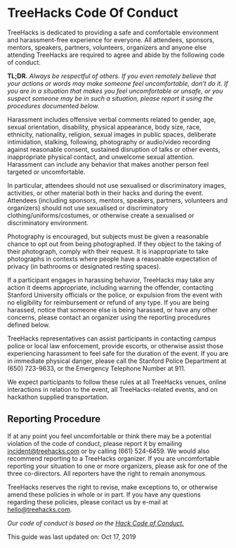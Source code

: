 # TreeHacks Code Of Conduct

TreeHacks is dedicated to providing a safe and comfortable environment and harassment-free experience for everyone. All attendees, sponsors, mentors, speakers, partners, volunteers, organizers and anyone else attending TreeHacks are required to agree and abide by the following code of conduct.

**TL;DR.** _Always be respectful of others. If you even remotely believe that your actions or words may make someone feel uncomfortable, don’t do it. If you are in a situation that makes you feel uncomfortable or unsafe, or you suspect someone may be in such a situation, please report it using the procedures documented below._

Harassment includes offensive verbal comments related to gender, age, sexual orientation, disability, physical appearance, body size, race, ethnicity, nationality, religion, sexual images in public spaces, deliberate intimidation, stalking, following, photography or audio/video recording against reasonable consent, sustained disruption of talks or other events, inappropriate physical contact, and unwelcome sexual attention. Harassment can include any behavior that makes another person feel targeted or uncomfortable.

In particular, attendees should not use sexualised or discriminatory images, activities, or other material both in their hacks and during the event. Attendees (including sponsors, mentors, speakers, partners, volunteers and organizers) should not use sexualised or discriminatory clothing/uniforms/costumes, or otherwise create a sexualised or discriminatory environment.

Photography is encouraged, but subjects must be given a reasonable chance to opt out from being photographed. If they object to the taking of their photograph, comply with their request. It is inappropriate to take photographs in contexts where people have a reasonable expectation of privacy (in bathrooms or designated resting spaces).

If a participant engages in harassing behavior, TreeHacks may take any action it deems appropriate, including warning the offender, contacting Stanford University officials or the police, or expulsion from the event with no eligibility for reimbursement or refund of any type. If you are being harassed, notice that someone else is being harassed, or have any other concerns, please contact an organizer using the reporting procedures defined below.

TreeHacks representatives can assist participants in contacting campus police or local law enforcement, provide escorts, or otherwise assist those experiencing harassment to feel safe for the duration of the event. If you are in immediate physical danger, please call the Stanford Police Department at (650) 723-9633, or the Emergency Telephone Number at 911.

We expect participants to follow these rules at all TreeHacks venues, online interactions in relation to the event, all TreeHacks-related events, and on hackathon supplied transportation.

## Reporting Procedure

If at any point you feel uncomfortable or think there may be a potential violation of the code of conduct, please report it by emailing [incident@treehacks.com](mailto:incident@treehacks.com) or by calling <span>(661) 524-6459</span>‪‬. We would also recommend reporting to a TreeHacks organizer. If you are uncomfortable reporting your situation to one or more organizers, please ask for one of the three co-directors. All reporters have the right to remain anonymous.

TreeHacks reserves the right to revise, make exceptions to, or otherwise amend these policies in whole or in part. If you have any questions regarding these policies, please contact us by e-mail at [hello@treehacks.com](mailto:hello@treehacks.com).

_Our code of conduct is based on the [Hack Code of Conduct.](http://hackcodeofconduct.org/)_

This guide was last updated on:
Oct 17, 2019
